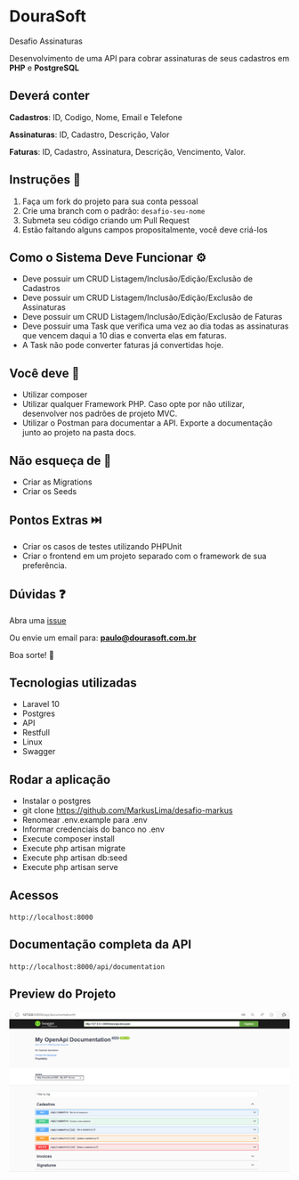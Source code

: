 # DouraSoft

Desafio Assinaturas

Desenvolvimento de uma API para cobrar assinaturas de seus cadastros em **PHP** e **PostgreSQL**

## Deverá conter
**Cadastros**: ID, Codigo, Nome, Email e Telefone

**Assinaturas**: ID, Cadastro, Descrição, Valor

**Faturas**: ID, Cadastro, Assinatura, Descrição, Vencimento, Valor.

## Instruções 🌄

1. Faça um fork do projeto para sua conta pessoal
2. Crie uma branch com o padrão: `desafio-seu-nome`
3. Submeta seu código criando um Pull Request
4. Estão faltando alguns campos propositalmente, você deve criá-los

## Como o Sistema Deve Funcionar ⚙️
 - Deve possuir um CRUD Listagem/Inclusão/Edição/Exclusão de Cadastros
 - Deve possuir um CRUD Listagem/Inclusão/Edição/Exclusão de Assinaturas
 - Deve possuir um CRUD Listagem/Inclusão/Edição/Exclusão de Faturas
 - Deve possuir uma Task que verifica uma vez ao dia todas as assinaturas que vencem daqui a 10 dias e converta elas em faturas.
 - A Task não pode converter faturas já convertidas hoje.
 
## Você deve 🧯
- Utilizar composer
- Utilizar qualquer Framework PHP. Caso opte por não utilizar, desenvolver nos padrões de projeto MVC.
- Utilizar o Postman para documentar a API. Exporte a documentação junto ao projeto na pasta docs.

## Não esqueça de 📆
- Criar as Migrations
- Criar os Seeds

## Pontos Extras ⏭️
- Criar os casos de testes utilizando PHPUnit
- Criar o frontend em um projeto separado com o framework de sua preferência.

## Dúvidas ❓

Abra uma [issue](https://github.com/dourasoft/desafio-assinaturas/issues/new)

Ou envie um email para: **paulo@dourasoft.com.br**

Boa sorte! 💪


## Tecnologias utilizadas
- Laravel 10
- Postgres
- API
- Restfull
- Linux
- Swagger

## Rodar a aplicação
- Instalar o postgres
- git clone https://github.com/MarkusLima/desafio-markus
- Renomear .env.example para .env
- Informar credenciais do banco no .env
- Execute composer install
- Execute php artisan migrate
- Execute php artisan db:seed
- Execute php artisan serve

## Acessos
``
http://localhost:8000
``

## Documentação completa da API
``
http://localhost:8000/api/documentation
``

## Preview do Projeto

![App Screenshot](/Docs/img1.png)

